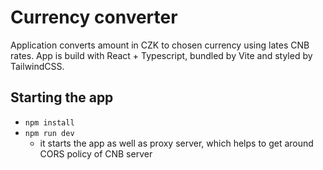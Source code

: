# Currency converter

Application converts amount in CZK to chosen currency using lates CNB rates. App is build with React + Typescript, bundled by Vite and styled by TailwindCSS.

## Starting the app

-   `npm install`
-   `npm run dev`
    -   it starts the app as well as proxy server, which helps to get around CORS policy of CNB server
